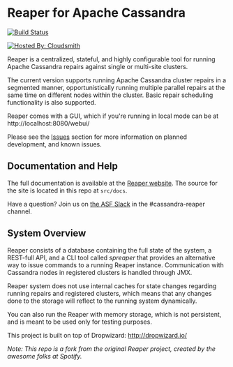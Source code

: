 Reaper for Apache Cassandra
============================

[![Build Status](https://github.com/thelastpickle/cassandra-reaper/actions/workflows/ci.yaml/badge.svg?branch=master)](https://github.com/thelastpickle/cassandra-reaper/actions?query=branch%3Amaster)

[![Hosted By: Cloudsmith](https://img.shields.io/badge/OSS%20hosting%20by-cloudsmith-blue?logo=cloudsmith&style=flat-square)](https://cloudsmith.io/~thelastpickle/repos/reaper/packages/)

Reaper is a centralized, stateful, and highly configurable tool for running Apache Cassandra repairs against single or multi-site clusters.

The current version supports running Apache Cassandra cluster repairs in a segmented manner,  opportunistically running multiple parallel repairs at the same time on different nodes within the cluster. Basic repair scheduling functionality is also supported.

Reaper comes with a GUI, which if you're running in local mode can be at http://localhost:8080/webui/ 

Please see the [Issues](https://github.com/thelastpickle/cassandra-reaper/issues) section for more information on planned development, and known issues.

Documentation and Help
------------------------

The full documentation is available at the [Reaper website](http://cassandra-reaper.io/).  The source for the site is located in this repo at `src/docs`.

Have a question?  Join us on [the ASF Slack](https://the-asf.slack.com/) in the #cassandra-reaper channel.


System Overview
---------------

Reaper consists of a database containing the full state of the system, a REST-full API,
and a CLI tool called *spreaper* that provides an alternative way to issue commands to a running
Reaper instance. Communication with Cassandra nodes in registered clusters is handled through JMX.

Reaper system does not use internal caches for state changes regarding running repairs and
registered clusters, which means that any changes done to the storage will reflect to the running
system dynamically.

You can also run the Reaper with memory storage, which is not persistent, and is meant to
be used only for testing purposes.

This project is built on top of Dropwizard:
http://dropwizard.io/


*Note: This repo is a fork from the original Reaper project, created by the awesome folks at Spotify.* 